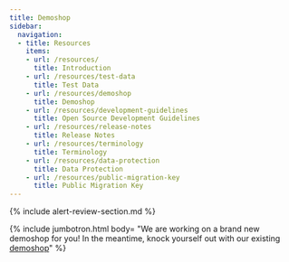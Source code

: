 ```yaml
---
title: Demoshop
sidebar:
  navigation:
  - title: Resources
    items:
    - url: /resources/
      title: Introduction
    - url: /resources/test-data
      title: Test Data
    - url: /resources/demoshop
      title: Demoshop
    - url: /resources/development-guidelines
      title: Open Source Development Guidelines
    - url: /resources/release-notes
      title: Release Notes
    - url: /resources/terminology
      title: Terminology
    - url: /resources/data-protection
      title: Data Protection
    - url: /resources/public-migration-key
      title: Public Migration Key
---
```


{% include alert-review-section.md %}

{% include jumbotron.html body=
"We are working on a brand new demoshop for you!
In the meantime, knock yourself out with our existing
[demoshop][demoshop]" %}

[demoshop]: https://ecom.externalintegration.payex.com/pspdemoshop
